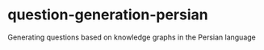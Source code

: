 # question-generation-persian
Generating questions based on knowledge graphs in the Persian language
